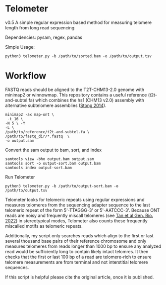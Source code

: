 # Telometer

v0.5
A simple regular expression based method for measuring telomere length from long read sequencing

Dependencies: pysam, regex, pandas

Simple Usage: 
```
python3 telometer.py -b /path/to/sorted.bam -o /path/to/output.tsv
```

# Workflow

FASTQ reads should be aligned to the T2T-CHM13-2.0 genome with minimap2 or winnowmap. This repository contains a useful reference (t2t-and-subtel.fa) which combines the hs1 (CHM13 v2.0) assembly with alternative subtelomere assemblies ([Stong 2014](https://pubmed.ncbi.nlm.nih.gov/24676094/)). 

```
minimap2 -ax map-ont \
 -t 16 \ 
-N 5 \ -Y 
-L \ 
/path/to/reference/t2t-and-subtel.fa \
/path/to/fastq_dir/*.fastq  \
-o output.sam
```
Convert the sam output to bam, sort, and index

```
samtools view -bho output.bam output.sam
samtools sort -o output-sort.bam output.bam
samtools index output-sort.bam
```
Run Telometer

```
python3 telometer.py -b /path/to/output-sort.bam -o /path/to/output.tsv
```


Telometer looks for telomeric repeats using regular expressions and measures telomeres from the sequencing adapter sequence to the last telomeric repeat of the form 5'-TTAGGG-3' or 5'-AATCCC-3'.
Because ONT reads are noisy and frequently miscall telomeres (see [Tan et al Gen. Bio. 2022](https://genomebiology.biomedcentral.com/articles/10.1186/s13059-022-02751-6)) in stereotypical modes, Telometer also counts these frequently miscalled motifs as telomeric repeats.

Additionally, my script only searches reads which align to the first or last several thousand base pairs of their reference chromosome and only measures telomeres from reads longer than 1000 bp to ensure any analyzed read would be sufficiently long to contain likely intact telomres. It then checks that the first or last 100 bp of a read are telomere-rich to ensure telomere measurements are from terminal and not interstitial telomere sequences.

If this script is helpful please cite the original article, once it is published. 
